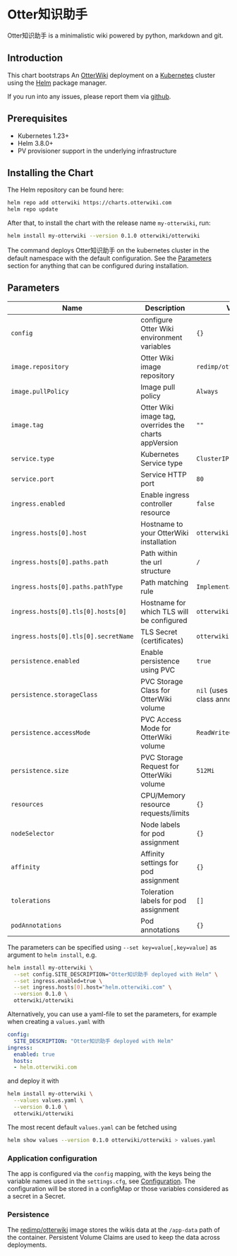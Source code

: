 # Otter知识助手

Otter知识助手 is a minimalistic wiki powered by python, markdown and git.

## Introduction

This chart bootstraps An [OtterWiki](https://github.com/redimp/otterwiki) deployment
on a [Kubernetes](https://kubernetes.io) cluster using the [Helm](https://helm.sh)
package manager.

If you run into any issues, please report them via [github](https://github.com/redimp/otterwiki/issues).

## Prerequisites

- Kubernetes 1.23+
- Helm 3.8.0+
- PV provisioner support in the underlying infrastructure

## Installing the Chart

The Helm repository can be found here:

```bash
helm repo add otterwiki https://charts.otterwiki.com
helm repo update
```

After that, to install the chart with the release name `my-otterwiki`, run:

```bash
helm install my-otterwiki --version 0.1.0 otterwiki/otterwiki
```

The command deploys Otter知识助手 on the kubernetes cluster in the default namespace
with the default configuration. See the [Parameters](#parameters) section for anything
that can be configured during installation.

## Parameters

| Name                              | Description                                          | Value                                       |
| --------------------------------- | ---------------------------------------------------- | ------------------------------------------- |
| `config`                          | configure Otter Wiki environment variables           | `{}`                                        |
| `image.repository`                | Otter Wiki image repository                          | `redimp/otterwiki`                          |
| `image.pullPolicy`                | Image pull policy                                    | `Always`                                    |
| `image.tag`                       | Otter Wiki image tag, overrides the charts appVersion | `""`                                       |
| `service.type`                    | Kubernetes Service type                              | `ClusterIP`                                 |
| `service.port`                    | Service HTTP port                                    | `80`                                        |
| `ingress.enabled`                 | Enable ingress controller resource                   | `false`                                     |
| `ingress.hosts[0].host`           | Hostname to your OtterWiki installation              | `otterwiki.local`                           |
| `ingress.hosts[0].paths.path`     | Path within the url structure                        | `/`                                         |
| `ingress.hosts[0].paths.pathType` | Path matching rule                                   | `ImplementationSpecific`                    |
| `ingress.hosts[0].tls[0].hosts[0]`  |  Hostname for which TLS will be configured         | `otterwiki.local`                           |
| `ingress.hosts[0].tls[0].secretName` | TLS Secret (certificates)                         | `otterwiki-local-tls`                       |
| `persistence.enabled`             | Enable persistence using PVC                         | `true`                                      |
| `persistence.storageClass`        | PVC Storage Class for OtterWiki volume               | `nil` (uses alpha storage class annotation) |
| `persistence.accessMode`          | PVC Access Mode for OtterWiki volume                 | `ReadWriteOnce`                             |
| `persistence.size`                | PVC Storage Request for OtterWiki volume             | `512Mi`                                     |
| `resources`                       | CPU/Memory resource requests/limits                  | `{}`                                        |
| `nodeSelector`                    | Node labels for pod assignment                       | `{}`                                        |
| `affinity`                        | Affinity settings for pod assignment                 | `{}`                                        |
| `tolerations`                     | Toleration labels for pod assignment                 | `[]`                                        |
| `podAnnotations`                  | Pod annotations                                      | `{}`                                        |


The parameters can be specified using `--set key=value[,key=value]` as argument to `helm install`, e.g.

```bash
helm install my-otterwiki \
  --set config.SITE_DESCRIPTION="Otter知识助手 deployed with Helm" \
  --set ingress.enabled=true \
  --set ingress.hosts[0].host="helm.otterwiki.com" \
  --version 0.1.0 \
  otterwiki/otterwiki
```

Alternatively, you can use a yaml-file to set the parameters, for example when creating a `values.yaml` with

```yaml
config:
  SITE_DESCRIPTION: "Otter知识助手 deployed with Helm"
ingress:
  enabled: true
  hosts:
  - helm.otterwiki.com
```

and deploy it with

```bash
helm install my-otterwiki \
  --values values.yaml \
  --version 0.1.0 \
  otterwiki/otterwiki
```

The most recent default `values.yaml` can be fetched using

```bash
helm show values --version 0.1.0 otterwiki/otterwiki > values.yaml
```

### Application configuration

The app is configured via the `config` mapping, with the keys being the variable names
used in the `settings.cfg`, see [Configuration](https://otterwiki.com/Configuration). The configuration
will be stored in a configMap or those variables considered as a secret in a Secret.

### Persistence

The [redimp/otterwiki](https://hub.docker.com/r/redimp/otterwiki) image stores the wikis
data at the `/app-data` path of the container. Persistent Volume Claims are used to keep the
data across deployments.
